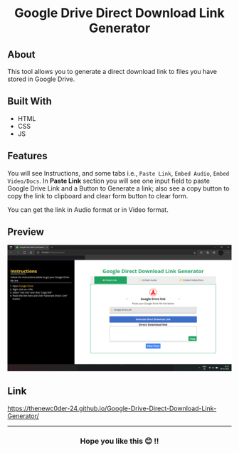# <h1 align="center">Google Drive Direct Download Link Generator</h1>

## About
This tool allows you to generate a direct download link to files you have stored in Google Drive.

## Built With
* HTML
* CSS
* JS

## Features
You will see Instructions, and some tabs i.e., `Paste Link`, `Embed Audio`, `Embed Video/Docs`. In **Paste Link** section you will see one input field to paste Google Drive Link 
and a Button to Generate a link; also see a copy button to copy the link to clipboard and clear form button to clear form.

You can get the link in Audio format or in Video format.

## Preview 
<p align="center">
  <img src="https://github.com/TheNewC0der-24/Google-Drive-Direct-Download-Link-Generator/blob/master/Img/Preview.png"  width="700">
</p>

## Link 
https://thenewc0der-24.github.io/Google-Drive-Direct-Download-Link-Generator/

***
<h3 align="center">Hope you like this 😊 !!
